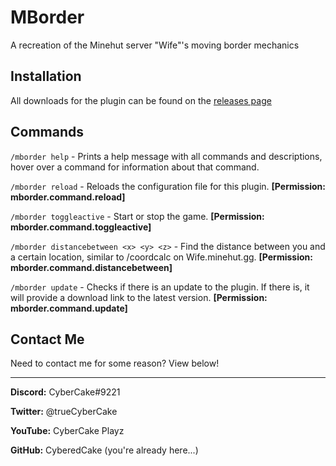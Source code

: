 # MBorder

A recreation of the Minehut server "Wife"'s moving border mechanics

## Installation
All downloads for the plugin can be found on the [releases page](https://github.com/CyberedCake/MBorder/releases)

## Commands
`/mborder help` - Prints a help message with all commands and descriptions, hover over a command for information 
about that command.

`/mborder reload` - Reloads the configuration file for this plugin. **[Permission: mborder.command.reload]**

`/mborder toggleactive` - Start or stop the game. **[Permission: mborder.command.toggleactive]**

`/mborder distancebetween <x> <y> <z>` - Find the distance between you and a certain location, similar to /coordcalc on Wife.minehut.gg. **[Permission: mborder.command.distancebetween]**

`/mborder update` - Checks if there is an update to the plugin. If there is, it will provide a download link to the latest version. **[Permission:
mborder.command.update]**

## Contact Me
Need to contact me for some reason? View below!

------------

**Discord:** CyberCake#9221

**Twitter:** @trueCyberCake

**YouTube:** CyberCake Playz

**GitHub:** CyberedCake (you're already here...)
